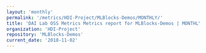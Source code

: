 ```yaml
---
layout: 'monthly'
permalink: '/metrics/HDI-Project/MLBlocks-Demos/MONTHLY/'
title: 'DAI Lab OSS Metrics Metrics report for MLBlocks-Demos | MONTHLY-REPORT-2018-11-02'
organization: 'HDI-Project'
repository: 'MLBlocks-Demos'
current_date: '2018-11-02'
---
```

